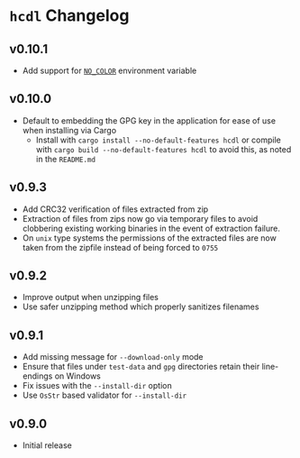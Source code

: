 # `hcdl` Changelog

## v0.10.1

  - Add support for [`NO_COLOR`] environment variable

## v0.10.0

  - Default to embedding the GPG key in the application for ease of use when
    installing via Cargo
    - Install with `cargo install --no-default-features hcdl` or compile with
      `cargo build --no-default-features hcdl` to avoid this, as noted in the
      `README.md`

## v0.9.3

  - Add CRC32 verification of files extracted from zip
  - Extraction of files from zips now go via temporary files to avoid
    clobbering existing working binaries in the event of extraction failure.
  - On `unix` type systems the permissions of the extracted files are now taken
    from the zipfile instead of being forced to `0755`

## v0.9.2

  - Improve output when unzipping files
  - Use safer unzipping method which properly sanitizes filenames

## v0.9.1

  - Add missing message for `--download-only` mode
  - Ensure that files under `test-data` and `gpg` directories retain their
    line-endings on Windows
  - Fix issues with the `--install-dir` option
  - Use `OsStr` based validator for `--install-dir`

## v0.9.0

  - Initial release

<!-- links -->
[`NO_COLOR`]: https://no-color.org/
